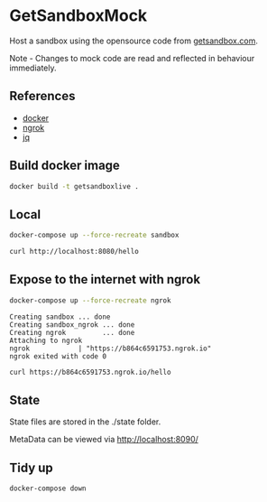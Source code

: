 # GetSandboxMock

Host a sandbox using the opensource code from [getsandbox.com](https://getsandbox.com/).

Note - Changes to mock code are read and reflected in behaviour immediately.

## References

- [docker](https://docs.docker.com/get-docker/)
- [ngrok](https://ngrok.com/download)
- [jq](https://stedolan.github.io/jq/)

## Build docker image

```bash
docker build -t getsandboxlive .
```

## Local

```bash
docker-compose up --force-recreate sandbox
```

```bash
curl http://localhost:8080/hello
```

## Expose to the internet with ngrok

```bash
docker-compose up --force-recreate ngrok
```

```docker
Creating sandbox ... done
Creating sandbox_ngrok ... done
Creating ngrok         ... done
Attaching to ngrok
ngrok            | "https://b864c6591753.ngrok.io"
ngrok exited with code 0
```

```bash
curl https://b864c6591753.ngrok.io/hello
```

## State

State files are stored in the ./state folder.

MetaData can be viewed via <http://localhost:8090/>

## Tidy up

```bash
docker-compose down
```
